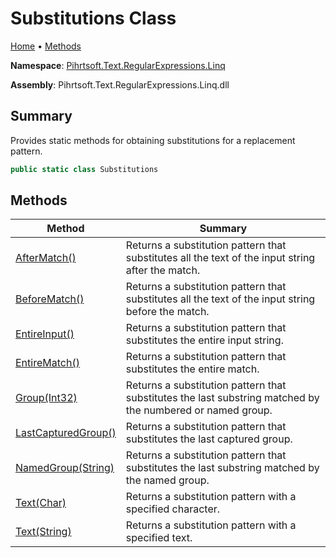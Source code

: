 # Substitutions Class

[Home](../../../../../README.md) &#x2022; [Methods](#methods)

**Namespace**: [Pihrtsoft.Text.RegularExpressions.Linq](../README.md)

**Assembly**: Pihrtsoft\.Text\.RegularExpressions\.Linq\.dll

## Summary

Provides static methods for obtaining substitutions for a replacement pattern\.

```csharp
public static class Substitutions
```

## Methods

| Method | Summary |
| ------ | ------- |
| [AfterMatch()](AfterMatch/README.md) | Returns a substitution pattern that substitutes all the text of the input string after the match\. |
| [BeforeMatch()](BeforeMatch/README.md) | Returns a substitution pattern that substitutes all the text of the input string before the match\. |
| [EntireInput()](EntireInput/README.md) | Returns a substitution pattern that substitutes the entire input string\. |
| [EntireMatch()](EntireMatch/README.md) | Returns a substitution pattern that substitutes the entire match\. |
| [Group(Int32)](Group/README.md) | Returns a substitution pattern that substitutes the last substring matched by the numbered or named group\. |
| [LastCapturedGroup()](LastCapturedGroup/README.md) | Returns a substitution pattern that substitutes the last captured group\. |
| [NamedGroup(String)](NamedGroup/README.md) | Returns a substitution pattern that substitutes the last substring matched by the named group\. |
| [Text(Char)](Text/README.md#Pihrtsoft_Text_RegularExpressions_Linq_Substitutions_Text_System_Char_) | Returns a substitution pattern with a specified character\. |
| [Text(String)](Text/README.md#Pihrtsoft_Text_RegularExpressions_Linq_Substitutions_Text_System_String_) | Returns a substitution pattern with a specified text\. |

